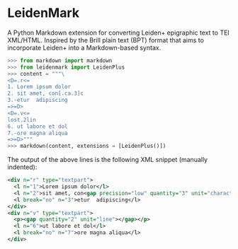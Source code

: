 # LeidenMark

A Python Markdown extension for converting Leiden+ epigraphic text to TEI XML/HTML. Inspired by the Brill plain text (BPT) format that aims to incorporate Leiden+ into a Markdown-based syntax.

```python
>>> from markdown import markdown
>>> from leidenmark import LeidenPlus
>>> content = """\
<D=.r<=
1. Lorem ipsum dolor
2. sit amet, con[.ca.3]c
3.-etur  adipiscing
=>=D>
<D=.v<=
lost.2lin
6. ut labore et dol
7.-ore magna aliqua
=>=D>"""
>>> markdown(content, extensions = [LeidenPlus()])
```

The output of the above lines is the following XML snippet (manually indented):

```xml
<div n="r" type="textpart">
  <l n="1">Lorem ipsum dolor</l>
  <l n="2">sit amet, con<gap precision="low" quantity="3" unit="character"></gap>c</l>
  <l break="no" n="3">etur  adipiscing</l>
</div>
<div n="v" type="textpart">
  <p><gap quantity="2" unit="line"></gap></p>
  <l n="6">ut labore et dol</l>
  <l break="no" n="7">ore magna aliqua</l>
</div>
```

